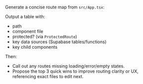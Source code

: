 Generate a concise route map from `src/App.tsx`:

Output a table with:
- path
- component file
- protected? (via `ProtectedRoute`)
- key data sources (Supabase tables/functions)
- key child components

Then:
- Call out any routes missing loading/error/empty states.
- Propose the top 3 quick wins to improve routing clarity or UX, referencing exact files to edit next.

